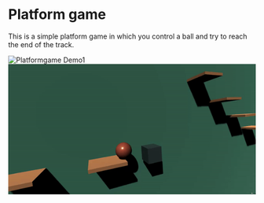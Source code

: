 # Platform game

This is a simple platform game in which you control a ball and try to reach the end of the track.

![Platformgame Demo1](platformgame.gif)
![Platformgame Demo2](platformgame2.gif)

